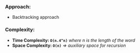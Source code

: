 ### Approach:
- Backtracking approach
​
### Complexity:
- **Time Complexity: `O(n.4^n)`** *where n is the length of the word*
- **Space Complexity: `O(n)`** *=> auxiliary space for recursion*
